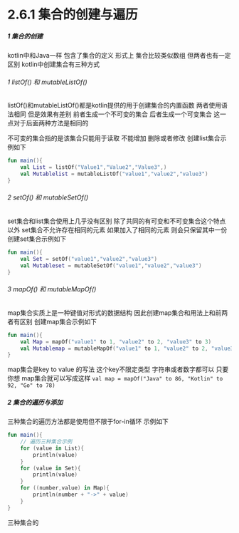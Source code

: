 # 2.6.1 集合的创建与遍历

##### 1 集合的创建

kotlin中和Java一样 包含了集合的定义 形式上 集合比较类似数组 但两者也有一定区别 kotlin中创建集合有三种方式

###### 1 listOf() 和 mutableListOf()

listOf()和mutableListOf()都是kotlin提供的用于创建集合的内置函数 两者使用语法相同 但是效果有差别 前者生成一个不可变的集合 后者生成一个可变集合 这一点对于后面两种方法是相同的

不可变的集合指的是该集合只能用于读取 不能增加 删除或者修改 创建list集合示例如下

```kotlin
fun main(){
    val List = listOf("Value1","Value2","Value3",)
    val Mutablelist = mutableListOf("value1","value2","value3")
}
```

###### 2 setOf() 和 mutableSetOf()

set集合和list集合使用上几乎没有区别 除了共同的有可变和不可变集合这个特点以外 set集合不允许存在相同的元素 如果加入了相同的元素 则会只保留其中一份 创建set集合示例如下

```kotlin
fun main(){
    val Set = setOf("value1","value2","value3")
    val Mutableset = mutableSetOf("value1","value2","value3")
}
```

###### 3 mapOf() 和 mutableMapOf()

map集合实质上是一种键值对形式的数据结构 因此创建map集合和用法上和前两者有区别 创建map集合示例如下

```kotlin
fun main(){
    val Map = mapOf("value1" to 1, "value2" to 2, "value3" to 3)
    val Mutablemap = mutableMapOf("value1" to 1, "value2" to 2, "value3" to 3)
}
```

map集合是key to value 的写法 这个key不限定类型 字符串或者数字都可以 只要你想 map集合就可以写成这样 `val map = mapOf("Java" to 86, "Kotlin" to 92, "Go" to 78)`

##### 2 集合的遍历与添加

三种集合的遍历方法都是使用但不限于for-in循环 示例如下

```kotlin
fun main(){
    // 遍历三种集合示例
    for (value in List){
        println(value)
    }
    for (value in Set){
        println(value)
    }
    for ((number,value) in Map){
        println(number + "->" + value)
    }
}
```

三种集合的
